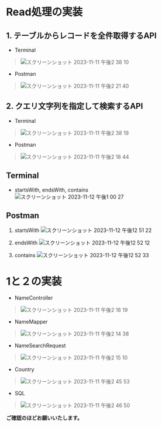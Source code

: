 # Read処理の実装
## 1. テーブルからレコードを全件取得するAPI
- Terminal
  
> ![スクリーンショット 2023-11-11 午後2 38 10](https://github.com/KIKI0911/Task_6/assets/148507850/c271fd3c-a264-48cf-a62d-6f5e197293b3)


- Postman
  
> ![スクリーンショット 2023-11-11 午後2 21 40](https://github.com/KIKI0911/Task_6/assets/148507850/139ed7fe-f4a8-4fdc-9d26-eb377a99fb20)


## 2. クエリ文字列を指定して検索するAPI
- Terminal
  
> ![スクリーンショット 2023-11-11 午後2 38 19](https://github.com/KIKI0911/Task_6/assets/148507850/3e77404b-f5e2-489f-80fd-01fb92321a77)

- Postman
  
> ![スクリーンショット 2023-11-11 午後2 18 44](https://github.com/KIKI0911/Task_6/assets/148507850/61ea7eb3-da1f-4a9b-97c8-03645766c232)

## Terminal
- startsWith, endsWith, contains
![スクリーンショット 2023-11-12 午後1 00 27](https://github.com/KIKI0911/Task_6/assets/148507850/246bbea4-9250-4ce5-96ee-aa2f2218f636)

## Postman
1. startsWith
![スクリーンショット 2023-11-12 午後12 51 22](https://github.com/KIKI0911/Task_6/assets/148507850/83c2b2f8-c9b8-4c7e-be98-d9c0d38112a2)

2. endsWith
![スクリーンショット 2023-11-12 午後12 52 12](https://github.com/KIKI0911/Task_6/assets/148507850/1abb8f1d-ab38-43c5-9b32-73a003730e0f)

3. contains
![スクリーンショット 2023-11-12 午後12 52 33](https://github.com/KIKI0911/Task_6/assets/148507850/18ba454e-1b27-42ec-a294-7f916739119e)

# 1と２の実装
- NameController
  
> ![スクリーンショット 2023-11-11 午後2 18 19](https://github.com/KIKI0911/Task_6/assets/148507850/e47c75e7-c9cc-4cd9-9b36-7f11a5943f81)

- NameMapper
  
> ![スクリーンショット 2023-11-11 午後2 14 38](https://github.com/KIKI0911/Task_6/assets/148507850/64eff7d4-05eb-43b2-b7dd-2e6546833829)

- NameSearchRequest
  
> ![スクリーンショット 2023-11-11 午後2 15 10](https://github.com/KIKI0911/Task_6/assets/148507850/7a5ce511-c542-41ed-8a1a-fbb18a0219f7)

- Country
  
> ![スクリーンショット 2023-11-11 午後2 45 53](https://github.com/KIKI0911/Task_6/assets/148507850/0853e412-bc40-428e-bb27-a47189347798)

- SQL
  
> ![スクリーンショット 2023-11-11 午後2 46 50](https://github.com/KIKI0911/Task_6/assets/148507850/c251b0b8-4049-40eb-b0d7-b5934c1df116)

**ご確認のほどお願いいたします。**
